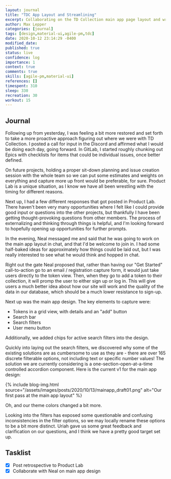 ```yaml
---
layout: journal
title: "TDC App Layout and Streamlining"
excerpt: Collaborating on the TD Collection main app page layout and wrestling with an an unwieldy number of checkboxes.
author: Max Lepper
categories: [journal]
tags: [design,material-ui,agile-pm,tdc]
date: 2020-10-12 23:14:29 -0400
modified_date:
published: true
status: live
confidence: log
importance: 1
context: true
comments: true
skills: [agile-pm,material-ui]
references: []
timespent: 310
sleep: 330
recreation: 30
workout: 15
---
```


## Journal

Following up from yesterday, I was feeling a bit more restored and set forth to take a more proactive approach figuring out where we were with TD Collection. I posted a call for input in the Discord and affirmed what I would be doing each day, going forward. In GitLab, I started roughly chunking out Epics with checklists for items that could be individual issues, once better defined.

On future projects, holding a proper sit-down planning and issue creation session with the whole team so we can put some estimates and weights on everything and capture more up front would be preferable, for sure. Product Lab is a unique situation, as I know we have all been wrestling with the timing for different reasons.

Next up, I had a few different responses that got posted in Product Lab. There haven't been very many opportunities where I felt like I could provide good input or questions into the other projects, but thankfully I have been getting thought-provoking questions from other members. The process of externalizing and thinking through things is helpful, and I'm looking forward to hopefully opening up opportunities for further prompts.

In the evening, Neal messaged me and said that he was going to work on the main app layout in chat, and that I'd be welcome to join in. I had some half-baked ideas for approximately how things could be laid out, but I was really interested to see what he would think and hopped in chat.

Right out the gate Neal proposed that, rather than having our "Get Started" call-to-action go to an email / registration capture form, it would just take users directly to the token view. Then, when they go to add a token to their collection, it will promp the user to either sign up or log in. This will give users a much better idea about how our site will work and the quality of the data in our database, which should be a much lower resistance to sign-up.

Next up was the main app design. The key elements to capture were:

- Tokens in a grid view, with details and an "add" button
- Search bar
- Search filters
- User menu button

Additionally, we added chips for active search filters into the design.

Quickly into laying out the search filters, we discovered why some of the existing solutions are as cumbersome to use as they are - there are over 165 discrete filterable options, not including text or specific number values! The solution we are currently considering is a one-section-open-at-a-time controlled accordion component. Here is the current v1 for the main app design:

{% include blog-img.html source="/assets/images/posts/2020/10/13/mainapp_draft01.png" alt="Our first pass at the main app layout" %}

Oh, and our theme colors changed a bit more.

Looking into the filters has exposed some questionable and confusing inconsistencies in the filter options, so we may locally rename these options to be a bit more distinct. Uriah gave us some great feedback and clarification on our questions, and I think we have a pretty good target set up.

## Tasklist

- [x] Post retrospective to Product Lab
- [x] Collaborate with Neal on main app design